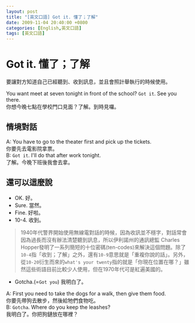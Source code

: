 ```yaml
---
layout: post
title: "[英文口語] Got it. 懂了；了解"
date: 2009-11-04 20:40:00 +0800
categories: [English,英文口語]
tags: [英文口語]
---
```


# Got it. 懂了；了解

要讓對方知道自己已經聽到、收到訊息，並且會照計舉執行的時候使用。        

You want meet at seven tonight in front of the school? `Got it`. See you there.       
你想今晚七點在學校門口見面？了解。到時見囉。

## 情境對話

A: You have to go to the theater first and pick up the tickets.     
你要先去電影院拿票。        
B: `Got it`. I'll do that after work tonight.     
了解。今晚下班後我會去拿。

## 還可以這麼說

- OK. 好。
- Sure. 當然。
- Fine. 好啦。
- 10-4. 收到。
> 1940年代警界開始使用無線電對話的時候，因為收訊並不穩字，對話常會因為過長而沒有辦法清楚聽到訊息，所以伊利諾州的通訊總監 Charles Hopper發明了一系列簡短的十位密碼(ten-codes)來解決這個問題。除了`10-4`指「收到；了解」之外，還有`10-9`意思就是「重複你說的話」。另外，從`10-20`衍生而來的`what's your twenty`指的就是「你現在位置在哪？」雖然這些術語目前比較少人使用，但在1970年代可是紅遍美國的。

- Gotcha.(=`Got you`) 我明白了。

A: First you need to take the dogs for a walk, then give them food.     
你要先帶狗去散步，然後給牠們食物吃。        
B: `Gotcha`. Where do you keep the leashes?       
我明白了。你把狗鏈放在哪裡？
